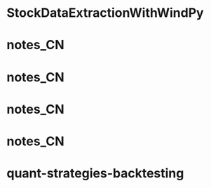 # StockDataExtractionWithWindPy
# notes_CN
# notes_CN
# notes_CN
# notes_CN
# quant-strategies-backtesting
